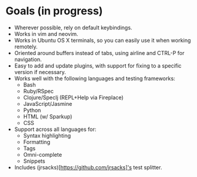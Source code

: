 # Goals (in progress)

* Wherever possible, rely on default keybindings. 
* Works in vim and neovim.
* Works in Ubuntu OS X terminals, so you can easily use it when working remotely.
* Oriented around buffers instead of tabs, using airline and CTRL-P for navigation.
* Easy to add and update plugins, with support for fixing to a specific version if necessary.
* Works well with the following languages and testing frameworks:
  * Bash
  * Ruby/RSpec
  * Clojure/Speclj (REPL+Help via Fireplace)
  * JavaScript/Jasmine
  * Python
  * HTML (w/ Sparkup)
  * CSS
* Support across all languages for:
  * Syntax highlighting
  * Formatting
  * Tags
  * Omni-complete
  * Snippets
* Includes (jrsacks)[https://github.com/jrsacks]'s test splitter.
